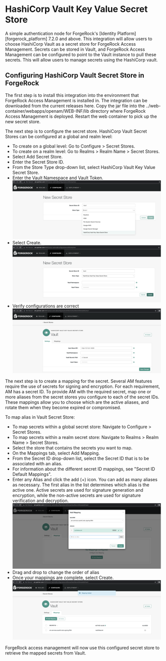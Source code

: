 # HashiCorp Vault Key Value Secret Store

A simple authentication node for ForgeRock's [Identity Platform][forgerock_platform] 7.2.0 and above. This integration will allow users to choose HashiCorp Vault as a secret store for ForgeRock Access Management. Secrets can be stored in Vault, and ForgeRock Access Management can be configured to point to the Vault instance to pull these secrets. This will allow users to manage secrets using the HashiCorp vault.


## Configuring HashiCorp Vault Secret Store in ForgeRock

The first step is to install this integration into the environment that ForgeRock Access Management is installed in. The integration can be downloaded from the current releases here. Copy the jar file into the ../web-container/webapps/openam/WEB-INF/lib directory where ForgeRock Access Management is deployed. Restart the web container to pick up the new secret store.

The next step is to configure the secret store. HashiCorp Vault Secret Stores can be configured at a global and realm level:
* To create on a global level: Go to Configure > Secret Stores.
* To create on a realm level: Go to Realms > Realm Name > Secret Stores.
* Select Add Secret Store.
* Enter the Secret Store ID.
* From the Store Type drop-down list, select HashiCorp Vault Key Value Secret Store.
* Enter the Vault Namespace and Vault Token.
   ![](images/img1.png)
* Select Create.
   ![](images/img2.png)
* Verify configurations are correct
   ![](images/img3.png)

The next step is to create a mapping for the secret. Several AM features require the use of secrets for signing and encryption. For each requirement, AM has a secret ID. To provide AM with the required secret, map one or more aliases from the secret stores you configure to each of the secret IDs. These mappings allow you to choose which are the active aliases, and rotate them when they become expired or compromised.

To map alias in Vault Secret Store:
* To map secrets within a global secret store: Navigate to Configure > Secret Stores.
* To map secrets within a realm secret store: Navigate to Realms > Realm Name > Secret Stores.
* Select the store that contains the secrets you want to map.
* On the Mappings tab, select Add Mapping.
* From the Secret ID drop-down list, select the Secret ID that is to be associated with an alias.
* For information about the different secret ID mappings, see "Secret ID Default Mappings".
* Enter any Alias and click the add (+) icon. You can add as many aliases as necessary. The first alias in the list determines which alias is the active one. Active secrets are used for signature generation and encryption, while the non-active secrets are used for signature verification and decryption.
  ![](images/img4.png)
* Drag and drop to change the order of alias
* Once your mappings are complete, select Create.
![](images/img5.png)

ForgeRock access management will now use this configured secret store to retrieve the mapped secrets from Vault.
